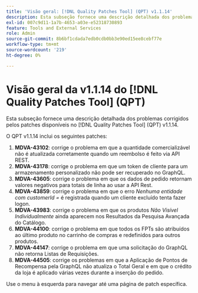 ```yaml
---
title: 'Visão geral: [!DNL Quality Patches Tool] (QPT) v1.1.14'
description: Esta subseção fornece uma descrição detalhada dos problemas corrigidos pelos patches disponíveis no [!DNL Quality Patches Tool] (QPT) v1.1.14.
exl-id: 007c9d11-1a7b-4653-a03e-e52318730893
feature: Tools and External Services
role: Admin
source-git-commit: 8b6bf1cdada7edb0cdb0bb3e90ed15ee8cebf77e
workflow-type: tm+mt
source-wordcount: '219'
ht-degree: 0%

---
```


# Visão geral da v1.1.14 do [!DNL Quality Patches Tool] (QPT)

Esta subseção fornece uma descrição detalhada dos problemas corrigidos pelos patches disponíveis no [!DNL Quality Patches Tool] (QPT) v1.1.14.

O QPT v1.1.14 inclui os seguintes patches:

1. **MDVA-43102**: corrige o problema em que a quantidade comercializável não é atualizada corretamente quando um reembolso é feito via API REST.
1. **MDVA-43178**: corrige o problema em que um token de cliente para um armazenamento personalizado não pode ser recuperado no GraphQL.
1. **MDVA-43605**: corrige o problema em que os dados de pedido retornam valores negativos para totais de linha ao usar a API Rest.
1. **MDVA-43859**: corrige o problema em que o erro *Nenhuma entidade com customerId =* é registrada quando um cliente excluído tenta fazer logon.
1. **MDVA-43983**: corrige o problema em que os produtos *Não Visível Individualmente* ainda aparecem nos Resultados da Pesquisa Avançada do Catálogo.
1. **MDVA-44100**: corrige o problema em que todos os FPTs são atribuídos ao último produto no carrinho de compras e redefinidos para outros produtos.
1. **MDVA-44147**: corrige o problema em que uma solicitação do GraphQL não retorna Listas de Requisições.
1. **MDVA-44505**: corrige os problemas em que a Aplicação de Pontos de Recompensa pela GraphQL não atualiza o Total Geral e em que o crédito da loja é aplicado várias vezes durante a inserção do pedido.

Use o menu à esquerda para navegar até uma página de patch específica.
